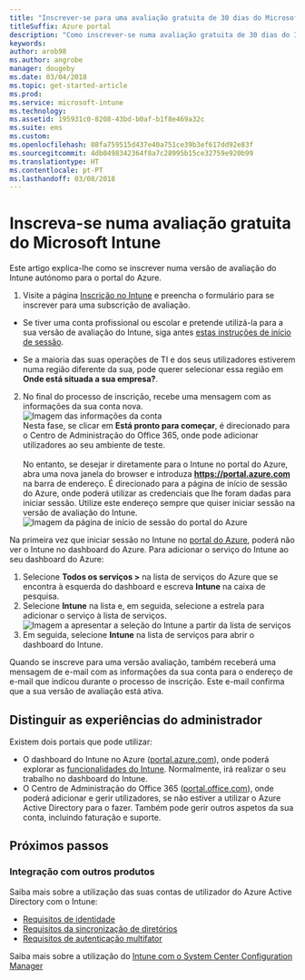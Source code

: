 ```yaml
---
title: "Inscrever-se para uma avaliação gratuita de 30 dias do Microsoft Intune"
titleSuffix: Azure portal
description: "Como inscrever-se numa avaliação gratuita de 30 dias do Intune.\""
keywords: 
author: arob98
ms.author: angrobe
manager: dougeby
ms.date: 03/04/2018
ms.topic: get-started-article
ms.prod: 
ms.service: microsoft-intune
ms.technology: 
ms.assetid: 195931c0-8208-43bd-b0af-b1f8e469a32c
ms.suite: ems
ms.custom: 
ms.openlocfilehash: 08fa759515d437e40a751ce39b3ef617dd92e83f
ms.sourcegitcommit: 4db0498342364f8a7c28995b15ce32759e920b99
ms.translationtype: HT
ms.contentlocale: pt-PT
ms.lasthandoff: 03/08/2018
---
```

# <a name="sign-up-for-a-microsoft-intune-free-trial"></a>Inscreva-se numa avaliação gratuita do Microsoft Intune


Este artigo explica-lhe como se inscrever numa versão de avaliação do Intune autónomo para o portal do Azure.

1. Visite a página [Inscrição no Intune](https://portal.office.com/Signup/Signup.aspx?OfferId=40BE278A-DFD1-470a-9EF7-9F2596EA7FF9&dl=INTUNE_A&ali=1#0%20) e preencha o formulário para se inscrever para uma subscrição de avaliação.
* Se tiver uma conta profissional ou escolar e pretende utilizá-la para a sua versão de avaliação do Intune, siga antes [estas instruções de início de sessão](/intune/account-sign-up).

* Se a maioria das suas operações de TI e dos seus utilizadores estiverem numa região diferente da sua, pode querer selecionar essa região em **Onde está situada a sua empresa?**.

2. No final do processo de inscrição, recebe uma mensagem com as informações da sua conta nova. <br/> ![Imagem das informações da conta](./media/2-end-of-sign-up-process.png) <br/>Nesta fase, se clicar em **Está pronto para começar**, é direcionado para o Centro de Administração do Office 365, onde pode adicionar utilizadores ao seu ambiente de teste. <br/><br/>No entanto, se desejar ir diretamente para o Intune no portal do Azure, abra uma nova janela do browser e introduza **https://portal.azure.com** na barra de endereço. É direcionado para a página de início de sessão do Azure, onde poderá utilizar as credenciais que lhe foram dadas para iniciar sessão. Utilize este endereço sempre que quiser iniciar sessão na versão de avaliação do Intune. <br/> ![Imagem da página de início de sessão do portal do Azure](./media/azure-portal-signin.png)

Na primeira vez que iniciar sessão no Intune no [portal do Azure](https://portal.azure.com), poderá não ver o Intune no dashboard do Azure. Para adicionar o serviço do Intune ao seu dashboard do Azure:
1. Selecione **Todos os serviços >** na lista de serviços do Azure que se encontra à esquerda do dashboard e escreva **Intune** na caixa de pesquisa.
2. Selecione **Intune** na lista e, em seguida, selecione a estrela para adicionar o serviço à lista de serviços.<br/> ![Imagem a apresentar a seleção do Intune a partir da lista de serviços](./media/azure-add-intune1.png)
3. Em seguida, selecione **Intune** na lista de serviços para abrir o dashboard do Intune.

Quando se inscreve para uma versão avaliação, também receberá uma mensagem de e-mail com as informações da sua conta para o endereço de e-mail que indicou durante o processo de inscrição. Este e-mail confirma que a sua versão de avaliação está ativa.

## <a name="keeping-the-admin-experiences-straight"></a>Distinguir as experiências do administrador

Existem dois portais que pode utilizar:
- O dashboard do Intune no Azure ([portal.azure.com](https://portal.azure.com)), onde poderá explorar as [funcionalidades do Intune](what-is-intune.md). Normalmente, irá realizar o seu trabalho no dashboard do Intune.
- O Centro de Administração do Office 365 ([portal.office.com](https://portal.office.com)), onde poderá adicionar e gerir utilizadores, se não estiver a utilizar o Azure Active Directory para o fazer. Também pode gerir outros aspetos da sua conta, incluindo faturação e suporte.

## <a name="next-steps"></a>Próximos passos

### <a name="integration-with-other-products"></a>Integração com outros produtos
Saiba mais sobre a utilização das suas contas de utilizador do Azure Active Directory com o Intune:
- [Requisitos de identidade](https://docs.microsoft.com/active-directory/active-directory-hybrid-identity-design-considerations-overview#design-considerations-overview)
- [Requisitos da sincronização de diretórios](https://docs.microsoft.com/active-directory/active-directory-hybrid-identity-design-considerations-directory-sync-requirements)
- [Requisitos de autenticação multifator](https://docs.microsoft.com/active-directory/active-directory-hybrid-identity-design-considerations-multifactor-auth-requirements)

Saiba mais sobre a utilização do [Intune com o System Center Configuration Manager](https://docs.microsoft.com/sccm/mdm/understand/hybrid-mobile-device-management)
